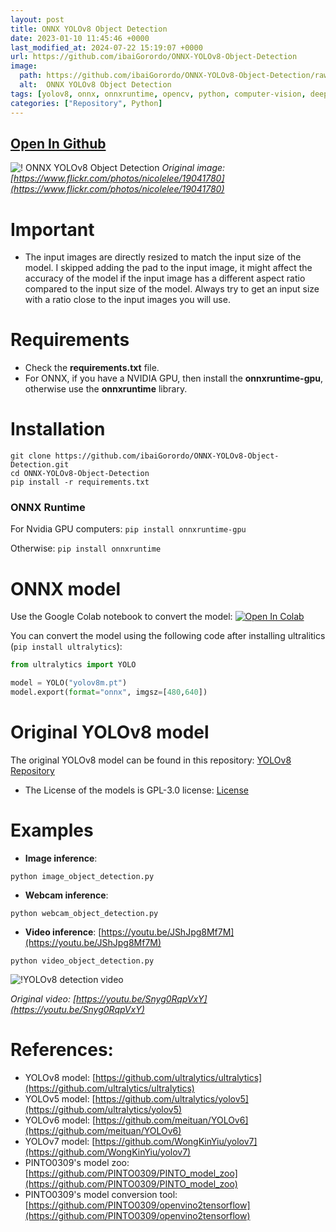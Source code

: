 ```yaml
---
layout: post
title: ONNX YOLOv8 Object Detection
date: 2023-01-10 11:45:46 +0000
last_modified_at: 2024-07-22 15:19:07 +0000
url: https://github.com/ibaiGorordo/ONNX-YOLOv8-Object-Detection
image:
  path: https://github.com/ibaiGorordo/ONNX-YOLOv8-Object-Detection/raw/main/doc/img/detected_objects.jpg
  alt:  ONNX YOLOv8 Object Detection
tags: [yolov8, onnx, onnxruntime, opencv, python, computer-vision, deep-learning, object-detection, yolo]
categories: ["Repository", Python]
---
```


## [Open In Github](https://github.com/ibaiGorordo/ONNX-YOLOv8-Object-Detection)

![! ONNX YOLOv8 Object Detection](https://github.com/ibaiGorordo/ONNX-YOLOv8-Object-Detection/raw/main/doc/img/detected_objects.jpg)
*Original image: [https://www.flickr.com/photos/nicolelee/19041780](https://www.flickr.com/photos/nicolelee/19041780)*

# Important
- The input images are directly resized to match the input size of the model. I skipped adding the pad to the input image, it might affect the accuracy of the model if the input image has a different aspect ratio compared to the input size of the model. Always try to get an input size with a ratio close to the input images you will use.

# Requirements

 * Check the **requirements.txt** file.
 * For ONNX, if you have a NVIDIA GPU, then install the **onnxruntime-gpu**, otherwise use the **onnxruntime** library.

# Installation
```shell
git clone https://github.com/ibaiGorordo/ONNX-YOLOv8-Object-Detection.git
cd ONNX-YOLOv8-Object-Detection
pip install -r requirements.txt
```
### ONNX Runtime
For Nvidia GPU computers:
`pip install onnxruntime-gpu`

Otherwise:
`pip install onnxruntime`

# ONNX model
Use the Google Colab notebook to convert the model: [![Open In Colab](https://colab.research.google.com/assets/colab-badge.svg)](https://colab.research.google.com/drive/1-yZg6hFg27uCPSycRCRtyezHhq_VAHxQ?usp=sharing)

You can convert the model using the following code after installing ultralitics (`pip install ultralytics`):
```python
from ultralytics import YOLO

model = YOLO("yolov8m.pt") 
model.export(format="onnx", imgsz=[480,640])
```

[//]: # (The original models were converted to different formats &#40;including .onnx&#41; by [PINTO0309]&#40;https://github.com/PINTO0309&#41;. Download the models from **[his repository]**&#40;https://github.com/PINTO0309/PINTO_model_zoo/tree/main/345_YOLOv8&#41;. For that, you can either run the `download_single_batch.sh` or copy the download link inside that script in your browser to manually download the file. Then, extract and copy the downloaded onnx models &#40;for example `yolov8m_480x640.onnx`&#41; to your **[models directory]&#40;https://github.com/ibaiGorordo/ONNX-YOLOv8-Object-Detection/tree/main/models&#41;**, and fix the file name in the python scripts accordingly.)

# Original YOLOv8 model
The original YOLOv8 model can be found in this repository: [YOLOv8 Repository](https://github.com/ultralytics/ultralytics)
- The License of the models is GPL-3.0 license: [License](https://github.com/ultralytics/ultralytics/blob/main/LICENSE)

# Examples

 * **Image inference**:
 ```shell
 python image_object_detection.py
 ```

 * **Webcam inference**:
 ```shell
 python webcam_object_detection.py
 ```

 * **Video inference**: [https://youtu.be/JShJpg8Mf7M](https://youtu.be/JShJpg8Mf7M)
 ```shell
 python video_object_detection.py
 ```

 ![!YOLOv8 detection video](https://github.com/ibaiGorordo/ONNX-YOLOv8-Object-Detection/raw/main/doc/img/yolov8_video.gif)

  *Original video: [https://youtu.be/Snyg0RqpVxY](https://youtu.be/Snyg0RqpVxY)*

# References:
* YOLOv8 model: [https://github.com/ultralytics/ultralytics](https://github.com/ultralytics/ultralytics)
* YOLOv5 model: [https://github.com/ultralytics/yolov5](https://github.com/ultralytics/yolov5)
* YOLOv6 model: [https://github.com/meituan/YOLOv6](https://github.com/meituan/YOLOv6)
* YOLOv7 model: [https://github.com/WongKinYiu/yolov7](https://github.com/WongKinYiu/yolov7)
* PINTO0309's model zoo: [https://github.com/PINTO0309/PINTO_model_zoo](https://github.com/PINTO0309/PINTO_model_zoo)
* PINTO0309's model conversion tool: [https://github.com/PINTO0309/openvino2tensorflow](https://github.com/PINTO0309/openvino2tensorflow)
